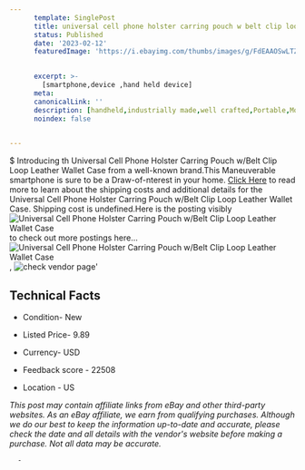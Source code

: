 ```yaml
---
      template: SinglePost
      title: universal cell phone holster carring pouch w belt clip loop leather wallet case
      status: Published
      date: '2023-02-12'
      featuredImage: 'https://i.ebayimg.com/thumbs/images/g/FdEAAOSwLTZfoQ7f/s-l225.jpg'
       

      excerpt: >-
        [smartphone,device ,hand held device]
      meta:
      canonicalLink: ''
      description: [handheld,industrially made,well crafted,Portable,Mobile,Compact,Convenient,Lightweight,Maneuverable,Man-portable,Miniature,Carriable,Hand-held,Light,Holdable,Transportable,Mobile device,Pocket-sized,On-the-go,Wireless,Cordless,Compact size,Convenient size, smartphone,device ,hand held device]
      noindex: false
      

---
```

$
      Introducing th Universal Cell Phone Holster Carring Pouch w/Belt Clip Loop Leather Wallet Case from a well-known brand.This Maneuverable smartphone is sure to be a Draw-of-nterest in your home. [Click Here](https://www.ebay.com/itm/143822182994?hash=item217c785a52%3Ag%3AFdEAAOSwLTZfoQ7f&mkevt=1&mkcid=1&mkrid=711-53200-19255-0&campid=%253CePNCampaignId%253E&customid=%253CreferenceId%253E&toolid=10049) to read more to learn about the shipping costs and additional details for the Universal Cell Phone Holster Carring Pouch w/Belt Clip Loop Leather Wallet Case. Shipping cost is undefined.Here is the posting visibly ![Universal Cell Phone Holster Carring Pouch w/Belt Clip Loop Leather Wallet Case](https://i.ebayimg.com/thumbs/images/g/FdEAAOSwLTZfoQ7f/s-l225.jpg) to check out more postings here... ![Universal Cell Phone Holster Carring Pouch w/Belt Clip Loop Leather Wallet Case](https://i.ebayimg.com/images/g/FdEAAOSwLTZfoQ7f/s-l1200.jpg), ![check vendor page](https://origin-galleryplus.ebayimg.com/ws/web/143822182994_2_0_1/225x225.jpg,https://origin-galleryplus.ebayimg.com/ws/web/143822182994_3_0_1/225x225.jpg,https://origin-galleryplus.ebayimg.com/ws/web/143822182994_4_0_1/225x225.jpg,https://origin-galleryplus.ebayimg.com/ws/web/143822182994_5_0_1/225x225.jpg,https://origin-galleryplus.ebayimg.com/ws/web/143822182994_6_0_1/225x225.jpg,https://origin-galleryplus.ebayimg.com/ws/web/143822182994_7_0_1/225x225.jpg,https://origin-galleryplus.ebayimg.com/ws/web/143822182994_8_0_1/225x225.jpg,https://origin-galleryplus.ebayimg.com/ws/web/143822182994_9_0_1/225x225.jpg,https://origin-galleryplus.ebayimg.com/ws/web/143822182994_10_0_1/225x225.jpg,https://origin-galleryplus.ebayimg.com/ws/web/143822182994_11_0_1/225x225.jpg,https://origin-galleryplus.ebayimg.com/ws/web/143822182994_12_0_1/225x225.jpg)'

      

 ## Technical Facts 



     
      

 - Condition- New 


      

 - Listed Price- 9.89 


      

 - Currency- USD 


      

 - Feedback score - 22508 


      

 - Location - US 


      
      

 *_This post may contain affiliate links from eBay and other third-party websites. As an eBay affiliate, we earn from qualifying purchases. Although we do our best to keep the information up-to-date and accurate, please check the date and all details with the vendor's website before making a purchase. Not all data may be accurate._*




      -
